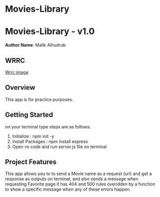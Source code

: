 # Movies-Library

# Movies-Library - v1.0

**Author Name**: Malik Alhudrub

## WRRC
 [Wrrc image](./assets/Wrrc.jpeg)

## Overview
This app is for practice purposes.

## Getting Started
on your terminal type steps are as follows:
1. Initialize : npm init -y
2. Install Packages : npm install express
3. Open vs code and run server.js file on terminal 

## Project Features
This app allows you to to send a Movie name as a request (url) and get a response as outputs on terminal, and also sends a message when requesting Favorite page it has 404 and 500 rules overidden by a function to show a specific message when any of these errors happen.